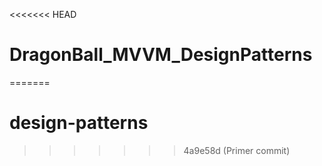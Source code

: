 <<<<<<< HEAD
# DragonBall_MVVM_DesignPatterns
=======
# design-patterns
>>>>>>> 4a9e58d (Primer commit)

